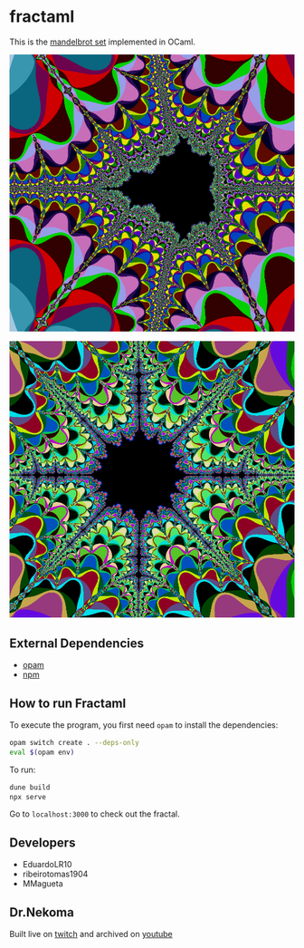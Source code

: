 # fractaml

This is the [mandelbrot set](https://en.wikipedia.org/wiki/Mandelbrot_set) implemented in OCaml.

![Second level of Recursion](./f1.png)

![Third level of Recursion](./f2.png)

## External Dependencies

- [opam](https://opam.ocaml.org/)
- [npm](https://nodejs.org/en/)

## How to run Fractaml

To execute the program, you first need `opam` to install the dependencies:

```bash
opam switch create . --deps-only
eval $(opam env)

```

To run:

```bash
dune build
npx serve

```

Go to `localhost:3000` to check out the fractal.

## Developers

- EduardoLR10
- ribeirotomas1904
- MMagueta

## Dr.Nekoma

Built live on [twitch](https://www.twitch.tv/drnekoma) and archived on [youtube](https://www.youtube.com/channel/UCMyzdYsPiBU3xoqaOeahr6Q)
